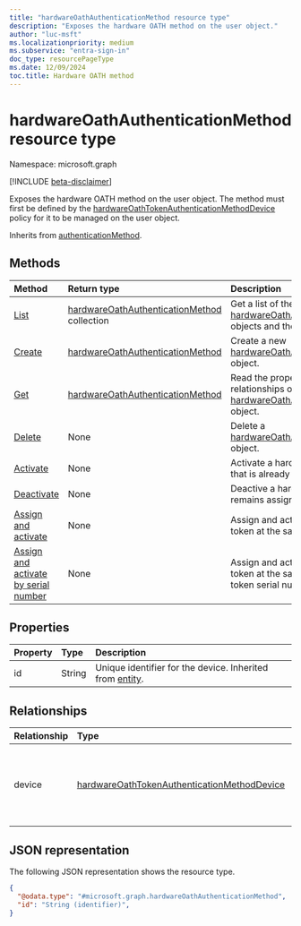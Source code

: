 ```yaml
---
title: "hardwareOathAuthenticationMethod resource type"
description: "Exposes the hardware OATH method on the user object."
author: "luc-msft"
ms.localizationpriority: medium
ms.subservice: "entra-sign-in"
doc_type: resourcePageType
ms.date: 12/09/2024
toc.title: Hardware OATH method
---
```


# hardwareOathAuthenticationMethod resource type

Namespace: microsoft.graph

[!INCLUDE [beta-disclaimer](../../includes/beta-disclaimer.md)]

Exposes the hardware OATH method on the user object. The method must first be defined by the [hardwareOathTokenAuthenticationMethodDevice](../resources/hardwareoathtokenauthenticationmethoddevice.md) policy for it to be managed on the user object.

Inherits from [authenticationMethod](../resources/authenticationmethod.md).


## Methods
|Method|Return type|Description|
|:---|:---|:---|
|[List](../api/authentication-list-hardwareoathmethods.md)|[hardwareOathAuthenticationMethod](../resources/hardwareoathauthenticationmethod.md) collection|Get a list of the [hardwareOathAuthenticationMethod](../resources/hardwareoathauthenticationmethod.md) objects and their properties.|
|[Create](../api/authentication-post-hardwareoathmethods.md)|[hardwareOathAuthenticationMethod](../resources/hardwareoathauthenticationmethod.md)|Create a new [hardwareOathAuthenticationMethod](../resources/hardwareoathauthenticationmethod.md) object.|
|[Get](../api/hardwareoathauthenticationmethod-get.md)|[hardwareOathAuthenticationMethod](../resources/hardwareoathauthenticationmethod.md)|Read the properties and relationships of a [hardwareOathAuthenticationMethod](../resources/hardwareoathauthenticationmethod.md) object.|
|[Delete](../api/authentication-delete-hardwareoathmethods.md)|None|Delete a [hardwareOathAuthenticationMethod](../resources/hardwareoathauthenticationmethod.md) object.|
|[Activate](../api/hardwareoathauthenticationmethod-activate.md)|None|Activate a hardware OATH token that is already assigned to a user.|
|[Deactivate](../api/hardwareoathauthenticationmethod-deactivate.md)|None|Deactive a hardware OATH token. It remains assigned to the user.|
|[Assign and activate](../api/hardwareoathauthenticationmethod-assignandactivate.md)|None|Assign and activate a hardware token at the same time.|
|[Assign and activate by serial number](../api/hardwareoathauthenticationmethod-assignandactivatebyserialnumber.md)|None|Assign and activate a hardware token at the same time by hardware token serial number.|

## Properties
|Property|Type|Description|
|:---|:---|:---|
|id|String|Unique identifier for the device. Inherited from [entity](../resources/entity.md).|

## Relationships
|Relationship|Type|Description|
|:---|:---|:---|
|device|[hardwareOathTokenAuthenticationMethodDevice](../resources/hardwareoathtokenauthenticationmethoddevice.md)|Exposes the hardware OATH method in the directory.|

## JSON representation
The following JSON representation shows the resource type.
<!-- {
  "blockType": "resource",
  "keyProperty": "id",
  "@odata.type": "microsoft.graph.hardwareOathAuthenticationMethod",
  "baseType": "microsoft.graph.authenticationMethod",
  "openType": false
}
-->
``` json
{
  "@odata.type": "#microsoft.graph.hardwareOathAuthenticationMethod",
  "id": "String (identifier)",
}
```
